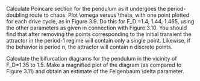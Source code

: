
Calculate Poincare section for the pendulum as it undergoes the period-doubling route to chaos. Plot \omega versus \theta, with one point plotted for each drive cycle, as in Figure 3.9. Do this for F_D =1.4, 1.44, 1.465, using the other parameters as given in connection with Figure 3.10. You should find that after removing the points corresponding to the initial transient the attractor in the period-1 regime will contain only a single point. Likewise, if the behavior is period n, the attractor will contain n discrete points.


Calculate the bifurcation diagrams for the pendulum in the vicinity of F_D=1.35 to 1.5. Make a magnified plot of the diagram (as compared to Figure 3.11) and obtain an estimate of the Feigenbaum \delta parameter.

